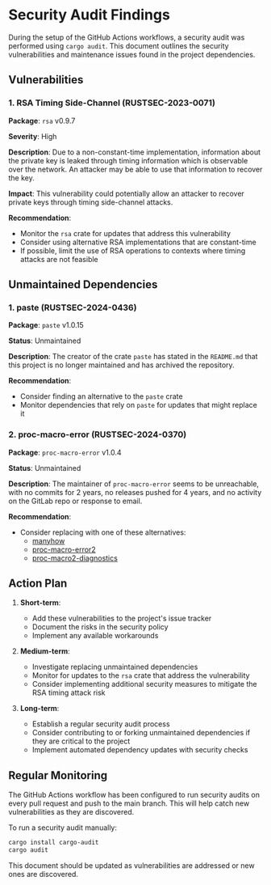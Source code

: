 # Security Audit Findings

During the setup of the GitHub Actions workflows, a security audit was performed using `cargo audit`. This document outlines the security vulnerabilities and maintenance issues found in the project dependencies.

## Vulnerabilities

### 1. RSA Timing Side-Channel (RUSTSEC-2023-0071)

**Package**: `rsa` v0.9.7

**Severity**: High

**Description**: Due to a non-constant-time implementation, information about the private key is leaked through timing information which is observable over the network. An attacker may be able to use that information to recover the key.

**Impact**: This vulnerability could potentially allow an attacker to recover private keys through timing side-channel attacks.

**Recommendation**:

- Monitor the `rsa` crate for updates that address this vulnerability
- Consider using alternative RSA implementations that are constant-time
- If possible, limit the use of RSA operations to contexts where timing attacks are not feasible

## Unmaintained Dependencies

### 1. paste (RUSTSEC-2024-0436)

**Package**: `paste` v1.0.15

**Status**: Unmaintained

**Description**: The creator of the crate `paste` has stated in the `README.md` that this project is no longer maintained and has archived the repository.

**Recommendation**:

- Consider finding an alternative to the `paste` crate
- Monitor dependencies that rely on `paste` for updates that might replace it

### 2. proc-macro-error (RUSTSEC-2024-0370)

**Package**: `proc-macro-error` v1.0.4

**Status**: Unmaintained

**Description**: The maintainer of `proc-macro-error` seems to be unreachable, with no commits for 2 years, no releases pushed for 4 years, and no activity on the GitLab repo or response to email.

**Recommendation**:

- Consider replacing with one of these alternatives:
  - [manyhow](https://crates.io/crates/manyhow)
  - [proc-macro-error2](https://crates.io/crates/proc-macro-error2)
  - [proc-macro2-diagnostics](https://github.com/SergioBenitez/proc-macro2-diagnostics)

## Action Plan

1. **Short-term**:

   - Add these vulnerabilities to the project's issue tracker
   - Document the risks in the security policy
   - Implement any available workarounds

2. **Medium-term**:

   - Investigate replacing unmaintained dependencies
   - Monitor for updates to the `rsa` crate that address the vulnerability
   - Consider implementing additional security measures to mitigate the RSA timing attack risk

3. **Long-term**:
   - Establish a regular security audit process
   - Consider contributing to or forking unmaintained dependencies if they are critical to the project
   - Implement automated dependency updates with security checks

## Regular Monitoring

The GitHub Actions workflow has been configured to run security audits on every pull request and push to the main branch. This will help catch new vulnerabilities as they are discovered.

To run a security audit manually:

```bash
cargo install cargo-audit
cargo audit
```

This document should be updated as vulnerabilities are addressed or new ones are discovered.
